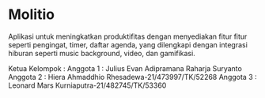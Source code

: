 # Molitio
Aplikasi untuk meningkatkan produktifitas dengan menyediakan fitur fitur seperti pengingat, timer, daftar agenda, yang dilengkapi dengan integrasi hiburan seperti music background, video, dan gamifikasi.

Ketua Kelompok : 
Anggota 1 : Julius Evan Adipramana Raharja Suryanto
Anggota 2 : Hiera Ahmaddhio Rhesadewa-21/473997/TK/52268
Anggota 3 : Leonard Mars Kurniaputra-21/482745/TK/53360
